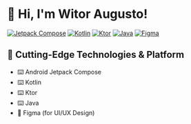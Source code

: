 # 👋 Hi, I'm Witor Augusto!

[![Jetpack Compose](https://img.shields.io/badge/Jetpack%20Compose-6200EE?style=for-the-badge&logo=android&logoColor=white)](https://developer.android.com/jetpack/compose)
[![Kotlin](https://img.shields.io/badge/Kotlin-0095D5?style=for-the-badge&logo=kotlin&logoColor=white)](https://kotlinlang.org/)
[![Ktor](https://img.shields.io/badge/Ktor-0072C6?style=for-the-badge&logo=kotlin&logoColor=white)](https://ktor.io/)
[![Java](https://img.shields.io/badge/Java-ED8B00?style=for-the-badge&logo=java&logoColor=white)](https://www.java.com/)
[![Figma](https://img.shields.io/badge/Figma-F24E1E?style=for-the-badge&logo=figma&logoColor=white)](https://www.figma.com/)

## 🚀 Cutting-Edge Technologies & Platform

- ⌨️ Android Jetpack Compose
- ⌨️ Kotlin
- ⌨️ Ktor
- ⌨️ Java
- 🎨 Figma (for UI/UX Design)


<br>
